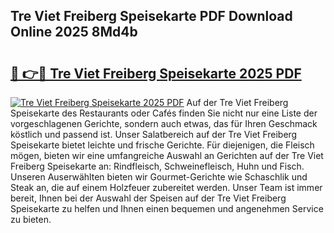 ## Tre Viet Freiberg Speisekarte PDF Download Online 2025 8Md4b

# <h2><a href="http://gcacuh6.nevu.top/?p=Tre+Viet+Freiberg+Speisekarte">🔗 👉🔴 Tre Viet Freiberg Speisekarte 2025 PDF</a></h2>

[![Tre Viet Freiberg Speisekarte 2025 PDF](https://i.imgur.com/dBaPXMq.png)](http://gcacuh6.nevu.top/?p=Tre+Viet+Freiberg+Speisekarte)
Auf der Tre Viet Freiberg Speisekarte des Restaurants oder Cafés finden Sie nicht nur eine Liste der vorgeschlagenen Gerichte, sondern auch etwas, das für Ihren Geschmack köstlich und passend ist. Unser Salatbereich auf der Tre Viet Freiberg Speisekarte bietet leichte und frische Gerichte. Für diejenigen, die Fleisch mögen, bieten wir eine umfangreiche Auswahl an Gerichten auf der Tre Viet Freiberg Speisekarte an: Rindfleisch, Schweinefleisch, Huhn und Fisch. Unseren Auserwählten bieten wir Gourmet-Gerichte wie Schaschlik und Steak an, die auf einem Holzfeuer zubereitet werden. Unser Team ist immer bereit, Ihnen bei der Auswahl der Speisen auf der Tre Viet Freiberg Speisekarte zu helfen und Ihnen einen bequemen und angenehmen Service zu bieten.
